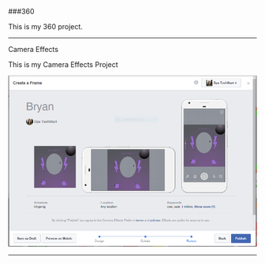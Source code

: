 ###360

This is my 360 project.

<script src="//360.vizor.io/scripts/embed.js" data-vizorurl="https://360.vizor.io/embed/v/db6" ></script>

***

Camera Effects

This is my Camera Effects Project

![Bryan](https://github.com/bryanbarragan/bryanbarragan.github.io/blob/master/Bryan.PNG?raw=true "Optional Title")


***
